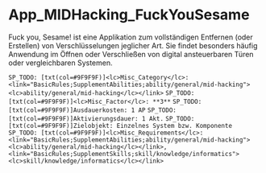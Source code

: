 # App_MIDHacking_FuckYouSesame

Fuck you, Sesame! ist eine Applikation zum vollständigen Entfernen (oder Erstellen) von Verschlüsselungen jeglicher Art. Sie findet besonders häufig Anwendung im Öffnen oder Verschließen von digital ansteuerbaren Türen oder vergleichbaren Systemen.

`SP_TODO: [txt(col=#9F9F9F)]<lc>Misc_Category</lc>: <link="BasicRules;SupplementAbilities;ability/general/mid-hacking"><lc>ability/general/mid-hacking</lc></link>`
`SP_TODO: [txt(col=#9F9F9F)]<lc>Misc_Factor</lc>: **3**`
`SP_TODO: [txt(col=#9F9F9F)]Ausdauerkosten: 1 AP`
`SP_TODO: [txt(col=#9F9F9F)]Aktivierungsdauer: 1 Akt.`
`SP_TODO: [txt(col=#9F9F9F)]Zielobjekt: Einzelnes System bzw. Komponente`
`SP_TODO: [txt(col=#9F9F9F)]<lc>Misc_Requirements</lc>: <link="BasicRules;SupplementAbilities;ability/general/mid-hacking"><lc>ability/general/mid-hacking</lc></link>, <link="BasicRules;SupplementSkills;skill/knowledge/informatics"><lc>skill/knowledge/informatics</lc></link>`